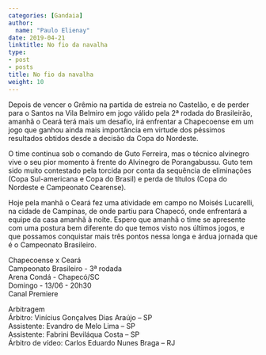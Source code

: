 ```yaml
---
categories: [Gandaia]
author:
  name: "Paulo Elienay"
date: 2019-04-21
linktitle: No fio da navalha
type:
- post
- posts
title: No fio da navalha
weight: 10
---
```

Depois de vencer o Grêmio na partida de estreia no Castelão, e de perder para o Santos na Vila Belmiro em jogo válido pela 2ª rodada do Brasileirão, amanhã o Ceará terá mais um desafio, irá enfrentar a Chapecoense em um jogo que ganhou ainda mais importância em virtude dos péssimos resultados obtidos desde a decisão da Copa do Nordeste.

O time continua sob o comando de Guto Ferreira, mas o técnico alvinegro vive o seu pior momento à frente do Alvinegro de Porangabussu. Guto tem sido muito contestado pela torcida por conta da sequência de eliminações (Copa Sul-americana e Copa do Brasil) e perda de títulos (Copa do  Nordeste e Campeonato Cearense).

Hoje pela manhã o Ceará fez uma atividade em campo no Moisés Lucarelli, na cidade de Campinas, de onde partiu para Chapecó, onde enfrentará a equipe da casa amanhã à noite. Espero que amanhã o time se apresente com uma postura bem diferente do que temos visto nos últimos jogos, e que possamos conquistar mais três pontos nessa longa e árdua jornada que é o Campeonato Brasileiro.

Chapecoense x Ceará <br>
Campeonato Brasileiro - 3ª rodada <br>
Arena Condá - Chapecó/SC <br>
Domingo - 13/06 - 20h30 <br>
Canal Premiere <br>

Arbitragem <br>
Árbitro: Vinícius Gonçalves Dias Araújo – SP <br>
Assistente: Evandro de Melo Lima – SP <br>
Assistente: Fabrini Beviláqua Costa – SP <br>
Árbitro de vídeo: Carlos Eduardo Nunes Braga – RJ <br>

